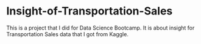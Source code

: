 # Insight-of-Transportation-Sales
This is a project that I did for Data Science Bootcamp. It is about insight for Transportation Sales data that I got from Kaggle.
